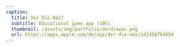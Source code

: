 ```yaml
---
caption:
  title: Der Die Was?
  subtitle: Educational game app (iOS)
  thumbnail: /assets/img/portfolio/derdiewas.png
  url: https://apps.apple.com/de/app/der-die-was/id1450764054
---
```

